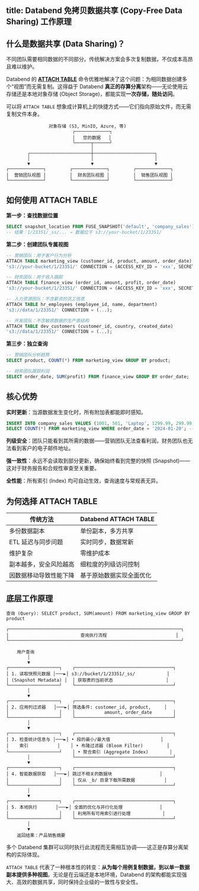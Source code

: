 title: Databend 免拷贝数据共享 (Copy-Free Data Sharing) 工作原理
---

## 什么是数据共享 (Data Sharing)？

不同团队需要相同数据的不同部分。传统解决方案会多次复制数据，不仅成本高昂且难以维护。

Databend 的 **[ATTACH TABLE](/sql/sql-commands/ddl/table/attach-table)** 命令优雅地解决了这个问题：为相同数据创建多个“视图”而无需复制。这得益于 Databend **真正的存算分离**架构——无论使用云存储还是本地对象存储 (Object Storage)，都能实现**一次存储，随处访问**。

可以将 `ATTACH TABLE` 想象成计算机上的快捷方式——它们指向原始文件，而无需复制文件本身。

```
                对象存储 (S3, MinIO, Azure, 等)
                         ┌─────────────┐
                         │   您的数据   │
                         └──────┬──────┘
                                │
        ┌───────────────────────┼───────────────────────┐
        │                       │                       │
        ▼                       ▼                       ▼
┌─────────────┐         ┌─────────────┐         ┌─────────────┐
│  营销团队视图 │         │  财务团队视图 │         │  销售团队视图 │
└─────────────┘         └─────────────┘         └─────────────┘
```

## 如何使用 ATTACH TABLE

**第一步：查找数据位置**
```sql
SELECT snapshot_location FROM FUSE_SNAPSHOT('default', 'company_sales');
-- 结果：1/23351/_ss/... → 数据位于 s3://your-bucket/1/23351/
```

**第二步：创建团队专属视图**
```sql
-- 营销团队：用于客户行为分析
ATTACH TABLE marketing_view (customer_id, product, amount, order_date) 
's3://your-bucket/1/23351/' CONNECTION = (ACCESS_KEY_ID = 'xxx', SECRET_ACCESS_KEY = 'yyy');

-- 财务团队：用于收入跟踪
ATTACH TABLE finance_view (order_id, amount, profit, order_date) 
's3://your-bucket/1/23351/' CONNECTION = (ACCESS_KEY_ID = 'xxx', SECRET_ACCESS_KEY = 'yyy');

-- 人力资源团队：不含薪资的员工信息
ATTACH TABLE hr_employees (employee_id, name, department) 
's3://data/1/23351/' CONNECTION = (...);

-- 开发团队：不含敏感数据的生产表结构
ATTACH TABLE dev_customers (customer_id, country, created_date) 
's3://data/1/23351/' CONNECTION = (...);
```

**第三步：独立查询**
```sql
-- 营销团队分析趋势
SELECT product, COUNT(*) FROM marketing_view GROUP BY product;

-- 财务团队跟踪利润
SELECT order_date, SUM(profit) FROM finance_view GROUP BY order_date;
```

## 核心优势

**实时更新**：当源数据发生变化时，所有附加表都能即时感知。
```sql
INSERT INTO company_sales VALUES (1001, 501, 'Laptop', 1299.99, 299.99, 'user@email.com', '2025-01-20');
SELECT COUNT(*) FROM marketing_view WHERE order_date = '2024-01-20'; -- 返回：1
```

**列级安全**：团队只能看到其所需的数据——营销团队无法查看利润，财务团队也无法看到客户的电子邮件地址。

**强一致性**：永远不会读取到部分更新，确保始终看到完整的快照 (Snapshot)——这对于财务报告和合规性审查至关重要。

**全性能**：所有索引 (Index) 均可自动生效，查询速度与常规表无异。

## 为何选择 ATTACH TABLE

| 传统方法 | Databend ATTACH TABLE |
|---------------------|----------------------|
| 多份数据副本 | 单份副本，多方共享 |
| ETL 延迟与同步问题 | 实时同步，数据常新 |
| 维护复杂 | 零维护成本 |
| 副本越多，安全风险越高 | 细粒度的列级访问控制 |
| 因数据移动导致性能下降 | 基于原始数据实现全面优化 |

## 底层工作原理

```
查询 (Query): SELECT product, SUM(amount) FROM marketing_view GROUP BY product

┌─────────────────────────────────────────────────────────────────┐
│                           查询执行流程                          │
└─────────────────────────────────────────────────────────────────┘

    用户查询
        │
        ▼
┌───────────────────┐    ┌─────────────────────────────────────┐
│ 1. 读取快照元数据 │───►│ s3://bucket/1/23351/_ss/            │
│ (Snapshot Metadata) │  │ 获取表的当前状态                    │
└───────────────────┘    └─────────────────────────────────────┘
        │
        ▼
┌───────────────────┐    ┌─────────────────────────────────────┐
│ 2. 应用列过滤器   │───►│ 筛选条件: customer_id, product,     │
│                   │    │           amount, order_date        │
└───────────────────┘    └─────────────────────────────────────┘
        │
        ▼
┌───────────────────┐    ┌─────────────────────────────────────┐
│ 3. 检查统计信息与 │───►│ • 段的最小/最大值                   │
│    索引           │    │ • 布隆过滤器 (Bloom Filter)         │
└───────────────────┘    │ • 聚合索引 (Aggregate Index)        │
        │                └─────────────────────────────────────┘
        ▼
┌───────────────────┐    ┌─────────────────────────────────────┐
│ 4. 智能数据获取   │───►│ 跳过不相关的数据块                  │
│                   │    │ 仅从 _b/ 目录下载所需数据           │
└───────────────────┘    └─────────────────────────────────────┘
        │
        ▼
┌───────────────────┐    ┌─────────────────────────────────────┐
│ 5. 本地执行       │───►│ 全面的优化与并行化处理              │
│                   │    │ 利用所有可用索引进行处理            │
└───────────────────┘    └─────────────────────────────────────┘
        │
        ▼
    返回结果：产品销售摘要
```

多个 Databend 集群可以同时执行此流程而无需相互协调——这正是存算分离架构的实际体现。

`ATTACH TABLE` 代表了一种根本性的转变：**从为每个用例复制数据，到以单一数据副本提供多种视图**。无论是在云端还是本地环境，Databend 的架构都能实现强大、高效的数据共享，同时保持企业级的一致性与安全性。